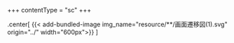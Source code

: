 +++
contentType = "sc"
+++

.center[
{{< add-bundled-image img_name="resource/**/画面遷移図(1).svg" origin="../" width="600px">}}
]
